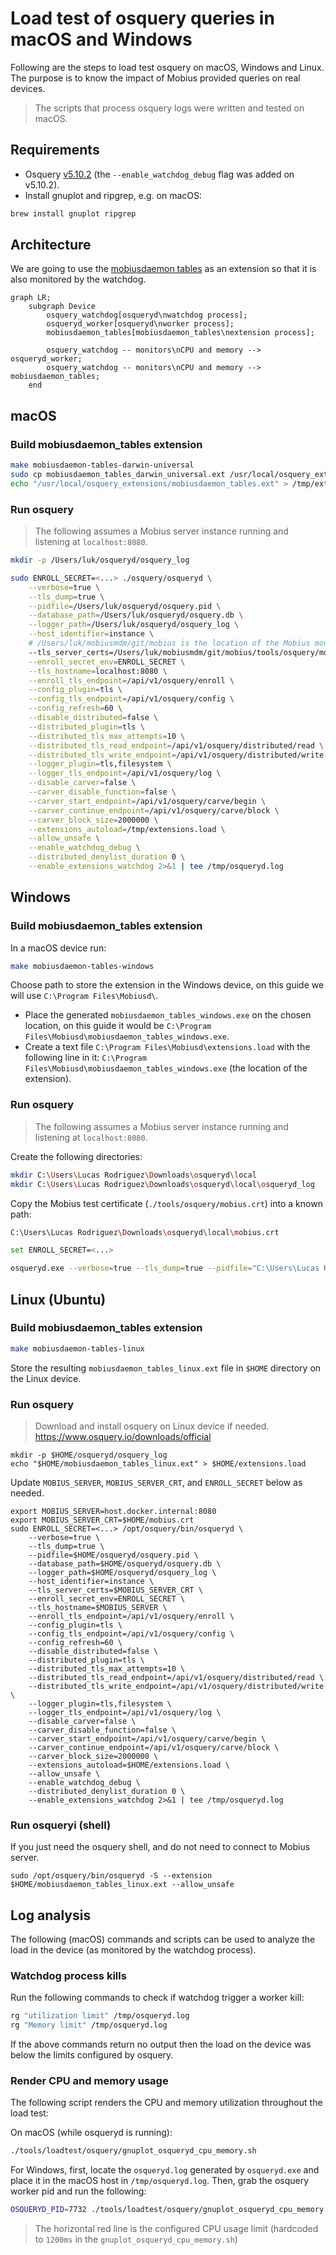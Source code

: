# Load test of osquery queries in macOS and Windows

Following are the steps to load test osquery on macOS, Windows and Linux.
The purpose is to know the impact of Mobius provided queries on real devices.

> The scripts that process osquery logs were written and tested on macOS.

## Requirements

- Osquery [v5.10.2](https://github.com/osquery/osquery/releases/tag/5.10.2) (the `--enable_watchdog_debug` flag was added on v5.10.2).
- Install gnuplot and ripgrep, e.g. on macOS:

```sh
brew install gnuplot ripgrep
```

## Architecture

We are going to use the [mobiusdaemon tables](../../../orbit/cmd/mobiusdaemon_tables/README.md) as an extension so that it is also monitored by the watchdog.

```mermaid
graph LR;
    subgraph Device
        osquery_watchdog[osqueryd\nwatchdog process];
        osqueryd_worker[osqueryd\nworker process];
        mobiusdaemon_tables[mobiusdaemon_tables\nextension process];

        osquery_watchdog -- monitors\nCPU and memory --> osqueryd_worker;
        osquery_watchdog -- monitors\nCPU and memory --> mobiusdaemon_tables;
    end
```

## macOS

### Build mobiusdaemon_tables extension

```sh
make mobiusdaemon-tables-darwin-universal
sudo cp mobiusdaemon_tables_darwin_universal.ext /usr/local/osquery_extensions/mobiusdaemon_tables.ext
echo "/usr/local/osquery_extensions/mobiusdaemon_tables.ext" > /tmp/extensions.load
```

### Run osquery

> The following assumes a Mobius server instance running and listening at `localhost:8080`.

```sh
mkdir -p /Users/luk/osqueryd/osquery_log
```

```sh
sudo ENROLL_SECRET=<...> ./osquery/osqueryd \
    --verbose=true \
    --tls_dump=true \
    --pidfile=/Users/luk/osqueryd/osquery.pid \
    --database_path=/Users/luk/osqueryd/osquery.db \
    --logger_path=/Users/luk/osqueryd/osquery_log \
    --host_identifier=instance \
    # /Users/luk/mobiusmdm/git/mobius is the location of the Mobius mono repository.
    --tls_server_certs=/Users/luk/mobiusmdm/git/mobius/tools/osquery/mobius.crt \
    --enroll_secret_env=ENROLL_SECRET \
    --tls_hostname=localhost:8080 \
    --enroll_tls_endpoint=/api/v1/osquery/enroll \
    --config_plugin=tls \
    --config_tls_endpoint=/api/v1/osquery/config \
    --config_refresh=60 \
    --disable_distributed=false \
    --distributed_plugin=tls \
    --distributed_tls_max_attempts=10 \
    --distributed_tls_read_endpoint=/api/v1/osquery/distributed/read \
    --distributed_tls_write_endpoint=/api/v1/osquery/distributed/write \
    --logger_plugin=tls,filesystem \
    --logger_tls_endpoint=/api/v1/osquery/log \
    --disable_carver=false \
    --carver_disable_function=false \
    --carver_start_endpoint=/api/v1/osquery/carve/begin \
    --carver_continue_endpoint=/api/v1/osquery/carve/block \
    --carver_block_size=2000000 \
    --extensions_autoload=/tmp/extensions.load \
    --allow_unsafe \
    --enable_watchdog_debug \
    --distributed_denylist_duration 0 \
    --enable_extensions_watchdog 2>&1 | tee /tmp/osqueryd.log
```

## Windows

### Build mobiusdaemon_tables extension

In a macOS device run:

```sh
make mobiusdaemon-tables-windows
```

Choose path to store the extension in the Windows device, on this guide we will use `C:\Program Files\Mobiusd\`.

- Place the generated `mobiusdaemon_tables_windows.exe` on the chosen location, on this guide it would be `C:\Program Files\Mobiusd\mobiusdaemon_tables_windows.exe`.
- Create a text file `C:\Program Files\Mobiusd\extensions.load` with the following line in it: `C:\Program Files\Mobiusd\mobiusdaemon_tables_windows.exe` (the location of the extension).

### Run osquery

> The following assumes a Mobius server instance running and listening at `localhost:8080`.

Create the following directories:

```sh
mkdir C:\Users\Lucas Rodriguez\Downloads\osqueryd\local
mkdir C:\Users\Lucas Rodriguez\Downloads\osqueryd\local\osqueryd_log
```

Copy the Mobius test certificate (`./tools/osquery/mobius.crt`) into a known path:

```sh
C:\Users\Lucas Rodriguez\Downloads\osqueryd\local\mobius.crt
```

```sh
set ENROLL_SECRET=<...>

osqueryd.exe --verbose=true --tls_dump=true --pidfile="C:\Users\Lucas Rodriguez\Downloads\osqueryd\local\osquery.pid" --database_path="C:\Users\Lucas Rodriguez\Downloads\osqueryd\local\osquery.db" --logger_path="C:\Users\Lucas Rodriguez\Downloads\osqueryd\local\osqueryd_log" --host_identifier=instance --tls_server_certs="C:\Users\Lucas Rodriguez\Downloads\osqueryd\local\mobius.crt" --enroll_secret_env=ENROLL_SECRET --tls_hostname=host.docker.internal:8080 --enroll_tls_endpoint=/api/v1/osquery/enroll --config_plugin=tls --config_tls_endpoint=/api/v1/osquery/config --config_refresh=60 --disable_distributed=false --distributed_plugin=tls --distributed_tls_max_attempts=10 --distributed_tls_read_endpoint=/api/v1/osquery/distributed/read --distributed_tls_write_endpoint=/api/v1/osquery/distributed/write --logger_plugin=tls --logger_tls_endpoint=/api/v1/osquery/log --disable_carver=false --carver_disable_function=false --carver_start_endpoint=/api/v1/osquery/carve/begin --carver_continue_endpoint=/api/v1/osquery/carve/block --carver_block_size=2000000 --extensions_autoload="C:\Program Files\Mobiusd\extensions.load" --allow_unsafe --enable_watchdog_debug --distributed_denylist_duration 0 --enable_extensions_watchdog > osqueryd.log 2>&1 
```

## Linux (Ubuntu)

### Build mobiusdaemon_tables extension

```sh
make mobiusdaemon-tables-linux
```

Store the resulting `mobiusdaemon_tables_linux.ext` file in `$HOME` directory on the Linux device.

### Run osquery

> Download and install osquery on Linux device if needed. <https://www.osquery.io/downloads/official>

```shell
mkdir -p $HOME/osqueryd/osquery_log
echo "$HOME/mobiusdaemon_tables_linux.ext" > $HOME/extensions.load
```

Update `MOBIUS_SERVER`, `MOBIUS_SERVER_CRT`, and `ENROLL_SECRET` below as needed.

```shell
export MOBIUS_SERVER=host.docker.internal:8080
export MOBIUS_SERVER_CRT=$HOME/mobius.crt
sudo ENROLL_SECRET=<...> /opt/osquery/bin/osqueryd \
    --verbose=true \
    --tls_dump=true \
    --pidfile=$HOME/osqueryd/osquery.pid \
    --database_path=$HOME/osqueryd/osquery.db \
    --logger_path=$HOME/osqueryd/osquery_log \
    --host_identifier=instance \
    --tls_server_certs=$MOBIUS_SERVER_CRT \
    --enroll_secret_env=ENROLL_SECRET \
    --tls_hostname=$MOBIUS_SERVER \
    --enroll_tls_endpoint=/api/v1/osquery/enroll \
    --config_plugin=tls \
    --config_tls_endpoint=/api/v1/osquery/config \
    --config_refresh=60 \
    --disable_distributed=false \
    --distributed_plugin=tls \
    --distributed_tls_max_attempts=10 \
    --distributed_tls_read_endpoint=/api/v1/osquery/distributed/read \
    --distributed_tls_write_endpoint=/api/v1/osquery/distributed/write \
    --logger_plugin=tls,filesystem \
    --logger_tls_endpoint=/api/v1/osquery/log \
    --disable_carver=false \
    --carver_disable_function=false \
    --carver_start_endpoint=/api/v1/osquery/carve/begin \
    --carver_continue_endpoint=/api/v1/osquery/carve/block \
    --carver_block_size=2000000 \
    --extensions_autoload=$HOME/extensions.load \
    --allow_unsafe \
    --enable_watchdog_debug \
    --distributed_denylist_duration 0 \
    --enable_extensions_watchdog 2>&1 | tee /tmp/osqueryd.log
```

### Run osqueryi (shell)

If you just need the osquery shell, and do not need to connect to Mobius server.

```shell
sudo /opt/osquery/bin/osqueryd -S --extension $HOME/mobiusdaemon_tables_linux.ext --allow_unsafe
```

## Log analysis

The following (macOS) commands and scripts can be used to analyze the load in the device (as monitored by the watchdog process).

### Watchdog process kills

Run the following commands to check if watchdog trigger a worker kill:

```sh
rg "utilization limit" /tmp/osqueryd.log
rg "Memory limit" /tmp/osqueryd.log
```

If the above commands return no output then the load on the device was below the limits configured by osquery.

### Render CPU and memory usage

The following script renders the CPU and memory utilization throughout the load test:

On macOS (while osqueryd is running):

```sh
./tools/loadtest/osquery/gnuplot_osqueryd_cpu_memory.sh
```

For Windows, first, locate the `osqueryd.log` generated by `osqueryd.exe` and place it in the macOS host in `/tmp/osqueryd.log`.
Then, grab the osquery worker pid and run the following:

```sh
OSQUERYD_PID=7732 ./tools/loadtest/osquery/gnuplot_osqueryd_cpu_memory.sh
```

> The horizontal red line is the configured CPU usage limit (hardcoded to `1200ms` in the `gnuplot_osqueryd_cpu_memory.sh`)
